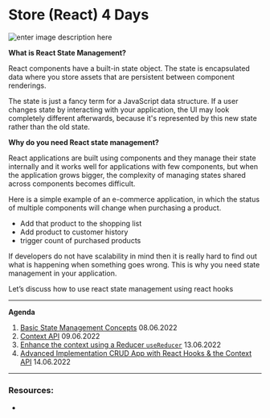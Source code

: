 # Store (React) 4 Days

![enter image description here](https://s3.amazonaws.com/learn-verified/react-stores-readme-flux-store.png)

**What is React State Management?**

React components have a built-in state object. The state is encapsulated data where you store assets that are persistent between component renderings.

The state is just a fancy term for a JavaScript data structure. If a user changes state by interacting with your application, the UI may look completely different afterwards, because it's represented by this new state rather than the old state.

**Why do you need React state management?**

React applications are built using components and they manage their state internally and it works well for applications with few components, but when the application grows bigger, the complexity of managing states shared across components becomes difficult.

Here is a simple example of an e-commerce application, in which the status of multiple components will change when purchasing a product.

- Add that product to the shopping list
- Add product to customer history
- trigger count of purchased products

If developers do not have scalability in mind then it is really hard to find out what is happening when something goes wrong. This is why you need state management in your application.

Let’s discuss how to use react state management using react hooks

---

**Agenda**

1.  [Basic State Management Concepts]() 08.06.2022
2.  [Context API]() 09.06.2022
3.  [Enhance the context using a Reducer `useReducer`]() 13.06.2022
4.  [Advanced Implementation CRUD App with React Hooks & the Context API]() 14.06.2022

---

### Resources:

- []()
